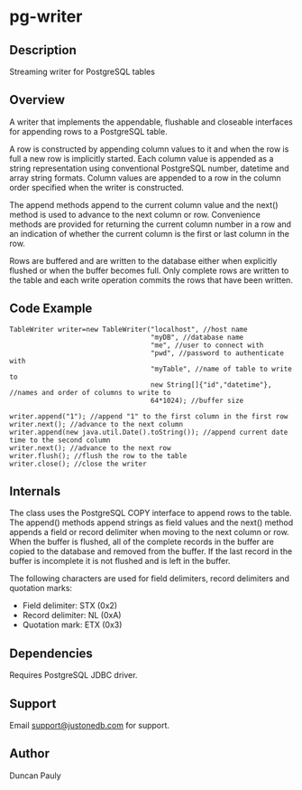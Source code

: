 # pg-writer

## Description

Streaming writer for PostgreSQL tables

## Overview

A writer that implements the appendable, flushable and closeable interfaces for appending rows to a PostgreSQL table.

A row is constructed by appending column values to it and when the row is full a new row is implicitly started. Each column value is appended as a string representation using conventional PostgreSQL number, datetime and array string formats. Column values are appended to a row in the column order specified when the writer is constructed.

The append methods append to the current column value and the next() method is used to advance to the next column 
or row. Convenience methods are provided for returning the current column number in a row and an indication
of whether the current column is the first or last column in the row.

Rows are buffered and are written to the database either when explicitly flushed or when
the buffer becomes full. Only complete rows are written to the table and each write operation
commits the rows that have been written.

## Code Example

    TableWriter writer=new TableWriter("localhost", //host name
                                       "myDB", //database name
                                       "me", //user to connect with
                                       "pwd", //password to authenticate with
                                       "myTable", //name of table to write to 
                                       new String[]{"id","datetime"}, //names and order of columns to write to
                                       64*1024); //buffer size
             
    writer.append("1"); //append "1" to the first column in the first row
    writer.next(); //advance to the next column
    writer.append(new java.util.Date().toString()); //append current date time to the second column 
    writer.next(); //advance to the next row
    writer.flush(); //flush the row to the table
    writer.close(); //close the writer
 
## Internals

The class uses the PostgreSQL COPY interface to append rows to the table. The append() methods append strings as field values and the 
next() method appends a field or record delimiter when moving to the next column or row. When the buffer is flushed, all of the
complete records in the buffer are copied to the database and removed from the buffer. If the last record in the buffer is incomplete
it is not flushed and is left in the buffer.

The following characters are used for field delimiters, record delimiters and quotation marks:

* Field delimiter: STX (0x2)
* Record delimiter: NL (0xA)
* Quotation mark: ETX (0x3)

## Dependencies

Requires PostgreSQL JDBC driver.

## Support

Email support@justonedb.com for support.

## Author

Duncan Pauly

